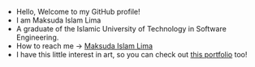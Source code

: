 * Hello, Welcome to my GitHub profile!
* I am Maksuda Islam Lima
* A graduate of the Islamic University of Technology in Software Engineering.
* How to reach me -> <a href="https://www.linkedin.com/in/maksuda-islam-lima-063/">Maksuda Islam Lima</a>
* I have this little interest in art, so you can check out <a href="https://www.behance.net/maksudalima">this portfolio</a> too! 

<!--
**kima063/kima063** is a ✨ _special_ ✨ repository because its `README.md` (this file) appears on your GitHub profile.

Here are some ideas to get you started:

- 🔭 I’m currently working on ...
- 🌱 I’m currently learning ...
- 👯 I’m looking to collaborate on ...
- 🤔 I’m looking for help with ...
- 💬 Ask me about ...
- 📫 How to reach me: ...
- 😄 Pronouns: ...
- ⚡ Fun fact: ...
-->

